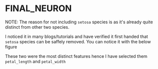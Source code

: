 # FINAL_NEURON

NOTE: The reason for not including `setosa` species is as it's already quite distinct from other two species.

I noticed it in many blogs/tutorials and have verified it first handed that `setosa` species can be saffely removed.
You can notice it with the below figure
<!-- Provide figure containg all 3 -->

These two were the most distinct features hence I have selected them
`petal_length` and `petal_width`
